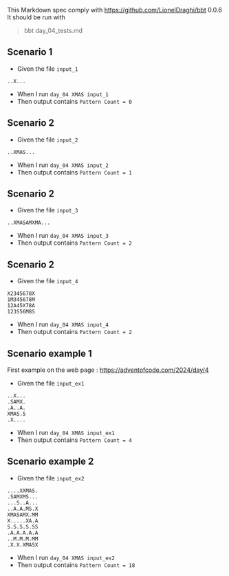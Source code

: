 This Markdown spec comply with https://github.com/LionelDraghi/bbt 0.0.6  
It should be run with  
> bbt day_04_tests.md

## Scenario 1
- Given the file `input_1`
```
..X...
```

- When I run `day_04 XMAS input_1`
- Then output contains `Pattern Count = 0`

## Scenario 2
- Given the file `input_2`
```
..XMAS...
```

- When I run `day_04 XMAS input_2`
- Then output contains `Pattern Count = 1`

## Scenario 2
- Given the file `input_3`
```
..XMASAMXMA...
```

- When I run `day_04 XMAS input_3`
- Then output contains `Pattern Count = 2`

## Scenario 2
- Given the file `input_4`
```
X2345678X
1M345678M
12A45X78A
123S56M8S
```

- When I run `day_04 XMAS input_4`
- Then output contains `Pattern Count = 2`

## Scenario example 1
First example on the web page : https://adventofcode.com/2024/day/4
- Given the file `input_ex1`
```
..X...
.SAMX.
.A..A.
XMAS.S
.X....
```

- When I run `day_04 XMAS input_ex1`
- Then output contains `Pattern Count = 4`

## Scenario example 2
- Given the file `input_ex2`
```
....XXMAS.
.SAMXMS...
...S..A...
..A.A.MS.X
XMASAMX.MM
X.....XA.A
S.S.S.S.SS
.A.A.A.A.A
..M.M.M.MM
.X.X.XMASX
```

- When I run `day_04 XMAS input_ex2`
- Then output contains `Pattern Count = 18`
